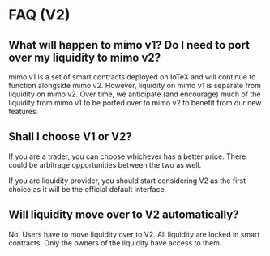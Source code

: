 # FAQ \(V2\)

## **What will happen to mimo v1? Do I need to port over my liquidity to mimo v2?**

mimo v1 is a set of smart contracts deployed on IoTeX and will continue to function alongside mimo v2. However, liquidity on mimo v1 is separate from liquidity on mimo v2. Over time, we anticipate \(and encourage\) much of the liquidity from mimo v1 to be ported over to mimo v2 to benefit from our new features.  


## Shall I choose V1 or V2?

If you are a trader, you can choose whichever has a better price. There  could be arbitrage opportunities between the two as well. 

If you are liquidity provider, you should start considering V2 as the first choice as it will be the official default interface.

## Will liquidity move over to V2 automatically?

No. Users have to move liquidity over to V2. All liquidity are locked in smart contracts. Only the owners of the liquidity have access to them.



